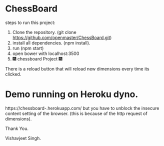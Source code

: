# ChessBoard
steps to run this project:
1. Clone the repository. (git clone https://github.com/openmaster/ChessBoard.git)
2. install all dependencies. (npm install).
3. run (npm start)
4. open bower with localhost:3500
5. :fireworks: chessboard Project :fireworks:

There is a reload button that will reload new dimensions every time its clicked.

# Demo running on Heroku dyno.
https://chessboard-.herokuapp.com/ 
but you have to unblock the insecure content setting of the browser. (this is because of the http request of dimensions).

Thank You.

Vishavjeet Singh. 
